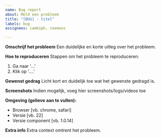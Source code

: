 ```yaml
---
name: Bug report
about: Meld een probleem
title: "[BUG] - titel"
labels: bug
assignees: cambiph, coemans

---
```


**Omschrijf het probleem**
Een duidelijke en korte uitleg over het probleem.

**Hoe te reproduceren**
Stappen om het probleem te reproduceren:
1. Ga naar '...'
2. Klik op '....'

**Gewenst gedrag**
Licht kort en duidelijk toe wat het gewenste gedragd is.

**Screenshots**
Indien mogelijk, voeg hier screenshots/logs/videos toe

**Omgeving (gelieve aan te vullen):**
 - Browser [vb. chrome, safari]
 - Versie [vb. 22]
 - Versie component [vb. 1.0.14]

**Extra info**
Extra context omtrent het probleem.
